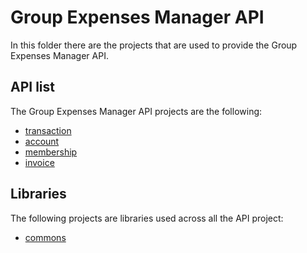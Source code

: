 # Group Expenses Manager API
In this folder there are the projects that are used to provide the Group Expenses Manager API.
## API list
The Group Expenses Manager API projects are the following:
- [transaction](/transaction)
- [account](/account)
- [membership](/membership)
- [invoice](/invoice)
## Libraries
The following projects are libraries used across all the API project:
- [commons](/commons)
